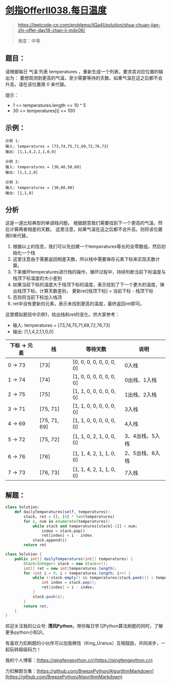 # [剑指OfferII038.每日温度](https://leetcode-cn.com/problems/iIQa4I/solution/shua-chuan-jian-zhi-offer-day18-zhan-ii-mdv06/)
> https://leetcode-cn.com/problems/iIQa4I/solution/shua-chuan-jian-zhi-offer-day18-zhan-ii-mdv06/
> 
> 难度：中等

## 题目：
请根据每日 气温 列表 temperatures ，重新生成一个列表，要求其对应位置的输出为：
要想观测到更高的气温，至少需要等待的天数。如果气温在这之后都不会升高，请在该位置用 0 来代替。

提示：
- 1 <= temperatures.length <= 10 ^ 5
- 30 <= temperatures[i] <= 100


## 示例：

```
示例 1:
输入: temperatures = [73,74,75,71,69,72,76,73]
输出: [1,1,4,2,1,1,0,0]

示例 2:
输入: temperatures = [30,40,50,60]
输出: [1,1,1,0]

示例 3:
输入: temperatures = [30,60,90]
输出: [1,1,0]
```

## 分析
这是一道比较典型的单调栈问题。
根据题意我们需要找到下一个更高的气温，然后计算两者相差的天数。
这里注意，如果气温在这之后都不会升高，则将该位置用0来代替。
1. 根据以上的信息，我们可以先创建一个temperatures等长的全零数组，然后初始化一个栈
2. 这里注意由于需要返回相差天数，所以栈中需要保存元素下标来实现天数计算。
3. 下来循环temperatures进行栈的操作，循环过程中，持续判断当前下标温度与栈顶下标温度的大小差别
4. 如果当前下标的温度大于栈顶下标的温度，表示找到了下一个更大的温度，弹出栈顶下标，计算天数差别，
   更新ret[栈顶下标] = 当前下标 - 栈顶下标
5. 否则将当前下标加入栈顶
6. ret中没有更新的元素，表示未找到更高的温度，最终返回ret即可。

这里模拟题目中示例1，给出栈和ret的变化，供大家参考：
- 输入: temperatures = [73,74,75,71,69,72,76,73]
- 输出: [1,1,4,2,1,1,0,0]

|下标 -> 元素 | 栈           | 等待天数                   | 说明            |
| --------  | ------------ | ------------------------ | --------------- |
| 0 -> 73   | [73]         | [0, 0, 0, 0, 0, 0, 0, 0] | 0入栈            |
| 1 -> 74   | [74]         | [1, 0, 0, 0, 0, 0, 0, 0] | 0出栈、1入栈      |
| 2 -> 75   | [75]         | [1, 1, 0, 0, 0, 0, 0, 0] | 1出栈、2入栈      |
| 3 -> 71   | [75, 71]     | [1, 1, 0, 0, 0, 0, 0, 0] | 3入栈            |
| 4 -> 69   | [75, 71, 69] | [1, 1, 0, 0, 0, 0, 0, 0] | 4入栈            |
| 5 -> 72   | [75, 72]     | [1, 1, 0, 2, 1, 0, 0, 0] | 3、4出栈，5入栈    |
| 6 -> 76   | [76]         | [1, 1, 4, 2, 1, 1, 0, 0] | 2、5出栈、6入栈    |
| 7 -> 73   | [76, 73]     | [1, 1, 4, 2, 1, 1, 0, 0] | 7入栈            |

## 解题：

```python []
class Solution:
    def dailyTemperatures(self, temperatures):
        stack, ret = [], [0] * len(temperatures)
        for i, num in enumerate(temperatures):
            while stack and temperatures[stack[-1]] < num:
                index = stack.pop()
                ret[index] = i - index
            stack.append(i)
        return ret
```

```java []
class Solution {
    public int[] dailyTemperatures(int[] temperatures) {
        Stack<Integer> stack = new Stack<>();
        int[] ret = new int[temperatures.length];
        for (int i = 0; i < temperatures.length; i++) {
            while (!stack.empty() && temperatures[stack.peek()] < temperatures[i]) {
                int index = stack.pop();
                ret[index] = i - index;
            }
            stack.push(i);
        }
        return ret;
    }
}
```


欢迎关注我的公众号: **清风Python**，带你每日学习Python算法刷题的同时，了解更多python小知识。

有喜欢力扣刷题的小伙伴可以加我微信（King_Uranus）互相鼓励，共同进步，一起玩转超级码力！

我的个人博客：[https://qingfengpython.cn](https://qingfengpython.cn)

力扣解题合集：[https://github.com/BreezePython/AlgorithmMarkdown](https://github.com/BreezePython/AlgorithmMarkdown)
